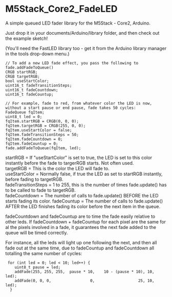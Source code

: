 # M5Stack_Core2_FadeLED
A simple queued LED fader library for the M5Stack - Core2, Arduino.

Just drop it in your documents/Arduino/library folder, and then check out the example sketch!

(You'll need the FastLED library too - get it from the Arduino library manager in the tools drop-down menu.)

    // To add a new LED fade effect, you pass the following to fade.addFadeToQueue()
    CRGB startRGB;
    CRGB targetRGB;
    bool useStartColor;
    uint16_t fadeTransitionSteps;
    uint16_t fadeCountdown;
    uint16_t fadeCountup;

    // For example, fade to red, from whatever color the LED is now, without a start pause or end pause, fade takes 50 cycles:
    FadeQueue fqItem;
    uint8_t led = 0;
    fqItem.startRGB = CRGB(0, 0, 0);
    fqItem.targetRGB = CRGB(255, 0, 0);
    fqItem.useStartColor = false;
    fqItem.fadeTransitionSteps = 50;
    fqItem.fadeCountdown = 0;
    fqItem.fadeCountup = 0;
    fade.addFadeToQueue(fqItem, led);
  
  
startRGB = If "useStartColor" is set to true, the LED is set to this color instantly before the fade to targerRGB starts. Not often used.           
targetRGB = This is the color the LED will fade to.             
useStartColor = Normally false, if true the LED as set to startRGB instantly, before fading to targetRGB.            
fadeTransitionSteps = 1 to 255, this is the number of times fade.update() has to be called to fade to targetRGB.             
fadeCountdown = The number of calls to fade.update() BEFORE the LED starts fading its color.
fadeCountup = The number of calls to fade.update() AFTER the LED finishes fading its color before the next item in the queue.

fadeCountdown and fadeCountup are to time the fade easily relative to other leds.
If fadeCountdown + fadeCountup for each pixel are the same for al the pixels involved in a fade, it guarantees the next fade added to the queue will be timed correctly.

For instance, all the leds will light up one following the next, and then all fade out at the same time, due to fadeCountup and fadeCountdown all totalling the same number of cycles:

     for (int led = 0; led < 10; led++) {
        uint8_t pause = led;
        addFade(255, 255, 255,  pause * 10,    10 - (pause * 10), 10, led);
        addFade(0, 0, 0,                 0,                   25, 10, led);
      }
     





